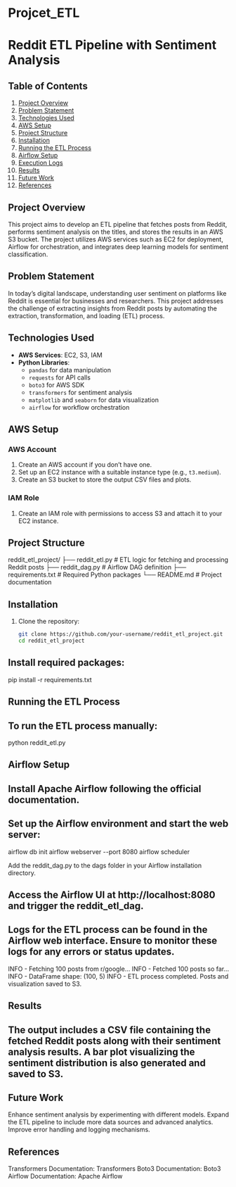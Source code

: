# Projcet_ETL
 # Reddit ETL Pipeline with Sentiment Analysis

## Table of Contents
1. [Project Overview](#project-overview)
2. [Problem Statement](#problem-statement)
3. [Technologies Used](#technologies-used)
4. [AWS Setup](#aws-setup)
5. [Project Structure](#project-structure)
6. [Installation](#installation)
7. [Running the ETL Process](#running-the-etl-process)
8. [Airflow Setup](#airflow-setup)
9. [Execution Logs](#execution-logs)
10. [Results](#results)
11. [Future Work](#future-work)
12. [References](#references)

## Project Overview
This project aims to develop an ETL pipeline that fetches posts from Reddit, performs sentiment analysis on the titles, and stores the results in an AWS S3 bucket. The project utilizes AWS services such as EC2 for deployment, Airflow for orchestration, and integrates deep learning models for sentiment classification.

## Problem Statement
In today’s digital landscape, understanding user sentiment on platforms like Reddit is essential for businesses and researchers. This project addresses the challenge of extracting insights from Reddit posts by automating the extraction, transformation, and loading (ETL) process.

## Technologies Used
- **AWS Services**: EC2, S3, IAM
- **Python Libraries**: 
  - `pandas` for data manipulation
  - `requests` for API calls
  - `boto3` for AWS SDK
  - `transformers` for sentiment analysis
  - `matplotlib` and `seaborn` for data visualization
  - `airflow` for workflow orchestration

## AWS Setup
### AWS Account
1. Create an AWS account if you don’t have one.
2. Set up an EC2 instance with a suitable instance type (e.g., `t3.medium`).
3. Create an S3 bucket to store the output CSV files and plots.

### IAM Role
1. Create an IAM role with permissions to access S3 and attach it to your EC2 instance.

## Project Structure
reddit_etl_project/ ├── reddit_etl.py # ETL logic for fetching and processing Reddit posts ├── reddit_dag.py # Airflow DAG definition ├── requirements.txt # Required Python packages └── README.md # Project documentation


## Installation
1. Clone the repository:
   ```bash
   git clone https://github.com/your-username/reddit_etl_project.git
   cd reddit_etl_project

## Install required packages:
pip install -r requirements.txt

## Running the ETL Process
## To run the ETL process manually:
python reddit_etl.py


## Airflow Setup
## Install Apache Airflow following the official documentation.

## Set up the Airflow environment and start the web server:
airflow db init
airflow webserver --port 8080
airflow scheduler

Add the reddit_dag.py to the dags folder in your Airflow installation directory.

## Access the Airflow UI at http://localhost:8080 and trigger the reddit_etl_dag.

## Logs for the ETL process can be found in the Airflow web interface. Ensure to monitor these logs for any errors or status updates.


INFO - Fetching 100 posts from r/google...
INFO - Fetched 100 posts so far...
INFO - DataFrame shape: (100, 5)
INFO - ETL process completed. Posts and visualization saved to S3.


## Results
## The output includes a CSV file containing the fetched Reddit posts along with their sentiment analysis results. A bar plot visualizing the sentiment distribution is also generated and saved to S3.

## Future Work
Enhance sentiment analysis by experimenting with different models.
Expand the ETL pipeline to include more data sources and advanced analytics.
Improve error handling and logging mechanisms.
## References
Transformers Documentation: Transformers
Boto3 Documentation: Boto3
Airflow Documentation: Apache Airflow